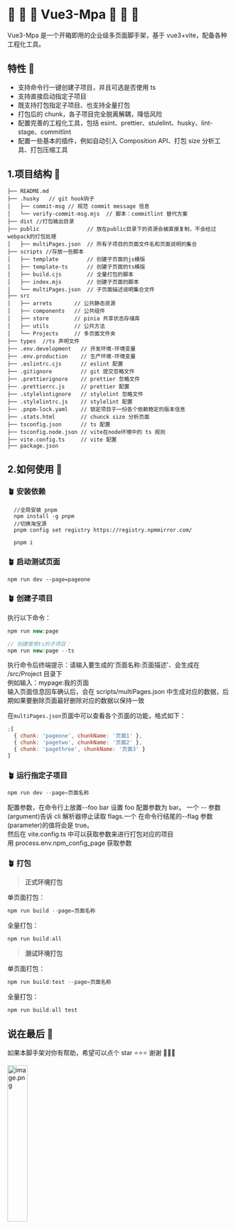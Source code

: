 # 🎉 🎉 🎉 Vue3-Mpa 🎉 🎉 🎉

Vue3-Mpa 是一个开箱即用的企业级多页面脚手架，基于 vue3+vite，配备各种工程化工具。

## 特性 🌼

- 支持命令行一键创建子项目，并且可选是否使用 ts
- 支持直接启动指定子项目
- 既支持打包指定子项目、也支持全量打包
- 打包后的 chunk，各子项目完全脱离解耦，降低风险
- 配置完善的工程化工具，包括 esint、prettier、stulelint、husky、lint-stage、commitlint
- 配置一些基本的插件，例如自动引入 Composition API、打包 size 分析工具、打包压缩工具

## 1.项目结构 📖

```
├── README.md
├── .husky   // git hook钩子
│   ├── commit-msg // 规范 commit message 信息
│   └── verify-commit-msg.mjs  // 脚本：commitlint 替代方案
├── dist //打包输出目录
├── public               // 放在public目录下的资源会被直接复制，不会经过webpack的打包处理
│   ├── multiPages.json  // 所有子项目的页面文件名和页面说明的集合
├── scripts //存放一些脚本
│   ├── template         // 创建子页面的js模版
│   ├── template-ts      // 创建子页面的ts模版
│   ├── build.cjs        // 全量打包的脚本
│   ├── index.mjs        // 创建子页面的脚本
│   └── multiPages.json  // 子页面描述说明集合文件
├── src
│   ├── arrets       // 公共静态资源
│   ├── components   // 公共组件
│   ├── store        // pinia 共享状态存储库
│   ├── utils        // 公共方法
│   └── Projects     // 多页面文件夹
├── types  //ts 声明文件
├── .env.development   // 开发环境-环境变量
├── .env.production    // 生产环境-环境变量
├── .eslintrc.cjs      // eslint 配置
├── .gitignore         // git 提交忽略文件
├── .prettierignore    // prettier 忽略文件
├── .prettierrc.js     // prettier 配置
├── .stylelintignore   // stylelint 忽略文件
├── .stylelintrc.js    // stylelint 配置
├── .pnpm-lock.yaml    // 锁定项目于一份各个依赖稳定的版本信息
├── .stats.html        // chunck size 分析页面
├── tsconfig.json      // ts 配置
├── tsconfig.node.json // vite在node环境中的 ts 规则
├── vite.config.ts     // vite 配置
├── package.json

```

## 2.如何使用 🔑

### 🪴 安装依赖

```
  //全局安装 pnpm
  npm install -g pnpm
  //切换淘宝源
  pnpm config set registry https://registry.npmmirror.com/

  pnpm i
```

### 🪴 启动测试页面

```
npm run dev --page=pageone
```

### 🪴 创建子项目

执行以下命令：

```js
npm run new:page

// 创建使用ts的子项目：
npm run new:page --ts
```

执行命令后终端提示：请输入要生成的'页面名称:页面描述'、会生成在 /src/Project 目录下  
例如输入：mypage:我的页面  
输入页面信息回车确认后，会在 scripts/multiPages.json 中生成对应的数据，后期如果要删除页面最好删除对应的数据以保持一致

在`multiPages.json`页面中可以查看各个页面的功能，格式如下：

```js
;[
  { chunk: 'pageone', chunkName: '页面1' },
  { chunk: 'pagetwo', chunkName: '页面2' },
  { chunk: 'pagethree', chunkName: '页面3' }
]
```

### 🪴 运行指定子项目

```js
npm run dev --page=页面名称
```

配置参数，在命令行上放置--foo bar 设置 foo 配置参数为 bar。 一个 -- 参数(argument)告诉 cli 解析器停止读取 flags.一个 在命令行结尾的--flag 参数(parameter)的值将会是 true。  
然后在 vite.config.ts 中可以获取参数来进行打包对应的项目  
用 process.env.npm_config_page 获取参数

### 🪴 打包

> **正式环境打包**

单页面打包：

```js
npm run build --page=页面名称
```

全量打包：

```js
npm run build:all
```

> **测试环境打包**

单页面打包：

```js
npm run build:test --page=页面名称
```

全量打包：

```js
npm run build:all test
```

## 说在最后 💝

如果本脚手架对你有帮助，希望可以点个 star ⭐️⭐️⭐️ 谢谢 🌹🌹🌹

<img src="https://web-abin.gitee.io/abin-web/assets/qq-code-30f0f86d.jpeg" alt="image.png" width="30%" />
